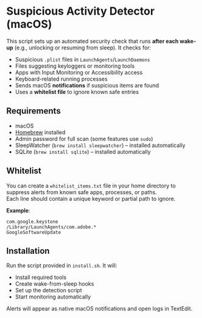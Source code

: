 # Suspicious Activity Detector (macOS)

This script sets up an automated security check that runs **after each wake-up** (e.g., unlocking or resuming from sleep). It checks for:

- Suspicious `.plist` files in `LaunchAgents`/`LaunchDaemons`
- Files suggesting keyloggers or monitoring tools
- Apps with Input Monitoring or Accessibility access
- Keyboard-related running processes
- Sends macOS **notifications** if suspicious items are found
- Uses a **whitelist file** to ignore known safe entries

## Requirements

- macOS
- [Homebrew](https://brew.sh) installed
- Admin password for full scan (some features use `sudo`)
- SleepWatcher (`brew install sleepwatcher`) – installed automatically
- SQLite (`brew install sqlite`) – installed automatically

## Whitelist

You can create a `whitelist_items.txt` file in your home directory to suppress alerts from known safe apps, processes, or paths.  
Each line should contain a unique keyword or partial path to ignore.

**Example**:

```text
com.google.keystone
/Library/LaunchAgents/com.adobe.*
GoogleSoftwareUpdate
```

## Installation

Run the script provided in `install.sh`. It will:

- Install required tools
- Create wake-from-sleep hooks
- Set up the detection script
- Start monitoring automatically

Alerts will appear as native macOS notifications and open logs in TextEdit.
